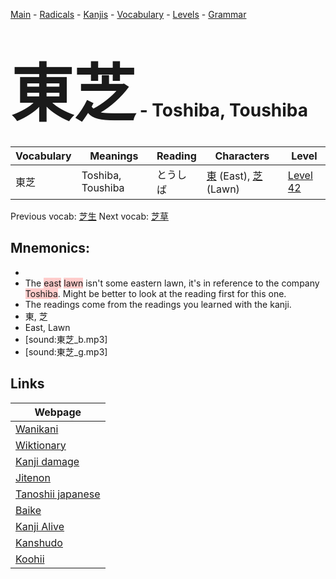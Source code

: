 <style> bigfont {font-size: 100px}</style>
[Main](../README.md) -
[Radicals](../radicals.md) -
[Kanjis](../kanjis.md) -
[Vocabulary](../vocabulary.md) -
[Levels](../levels.md) -
[Grammar](../grammar.md)
# <bigfont> 東芝</bigfont> - Toshiba, Toushiba 

| Vocabulary | Meanings | Reading | Characters | Level |
| --- | --- | --- | --- | --- |
| 東芝 | Toshiba, Toushiba | とうしば |  [東](../kanjis/東.md) (East), [芝](../kanjis/芝.md) (Lawn) | [Level 42](../levels/wk_level42.md) |

Previous vocab: [芝生](芝生.md) Next vocab: [芝草](芝草.md) 

## Mnemonics:

* 
* The <span style="background-color:#ffcccb"> east</span> <span style="background-color:#ffcccb"> lawn</span> isn't some eastern lawn, it's in reference to the company <span style="background-color:#ffcccb"> Toshiba</span>. Might be better to look at the reading first for this one.
* The readings come from the readings you learned with the kanji.
* 東, 芝
* East, Lawn
* [sound:東芝_b.mp3]
* [sound:東芝_g.mp3]


## Links 

| Webpage |
| --- |
| [Wanikani          ](https://www.wanikani.com/kanji/東芝) |
| [Wiktionary        ](https://en.wiktionary.org/wiki/東芝) |
| [Kanji damage      ](http://www.kanjidamage.com/kanji/search?utf8=✓&q=東芝) |
| [Jitenon           ](https://jitenon.com/kanji/東芝) |
| [Tanoshii japanese ](https://www.tanoshiijapanese.com/dictionary/kanji.cfm?k=東芝) |
| [Baike             ](https://baike.baidu.com/item/東芝) |
| [Kanji Alive       ](https://app.kanjialive.com/東芝) |
| [Kanshudo          ](https://www.kanshudo.com/searchmn?q=東芝) |
| [Koohii            ](https://kanji.koohii.com/study/kanji/東芝) |
